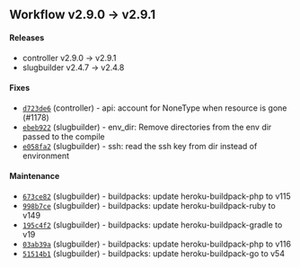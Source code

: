 ## Workflow v2.9.0 -> v2.9.1

#### Releases

- controller v2.9.0 -> v2.9.1
- slugbuilder v2.4.7 -> v2.4.8

#### Fixes

- [`d723de6`](https://github.com/drycc/controller/commit/d723de618d0a420cfba3c5be7e3d53c17aa9a404) (controller) - api: account for NoneType when resource is gone (#1178)
- [`ebeb922`](https://github.com/drycc/slugbuilder/commit/ebeb9223919a9725f570cc26534e525c6e2d0e13) (slugbuilder) - env_dir: Remove directories from the env dir passed to the compile
- [`e058fa2`](https://github.com/drycc/slugbuilder/commit/e058fa27b3f8c2e3bf9e20c06374ef4450f0a186) (slugbuilder) - ssh: read the ssh key from dir instead of environment

#### Maintenance

- [`673ce82`](https://github.com/drycc/slugbuilder/commit/673ce822af983855a3a1565095838bfe0d5b4a08) (slugbuilder) - buildpacks: update heroku-buildpack-php to v115
- [`998b7ce`](https://github.com/drycc/slugbuilder/commit/998b7ce2b043c8dfd8787027a33b2e336d37d050) (slugbuilder) - buildpacks: update heroku-buildpack-ruby to v149
- [`195c4f2`](https://github.com/drycc/slugbuilder/commit/195c4f28c821048779e471a202f8d9d80d753ce7) (slugbuilder) - buildpacks: update heroku-buildpack-gradle to v19
- [`03ab39a`](https://github.com/drycc/slugbuilder/commit/03ab39af4f7e7da944cd46ae2c8da35c28954ae5) (slugbuilder) - buildpacks: update heroku-buildpack-php to v116
- [`51514b1`](https://github.com/drycc/slugbuilder/commit/51514b14259bfab0329b372213835bb8d6873451) (slugbuilder) - buildpacks: update heroku-buildpack-go to v54
